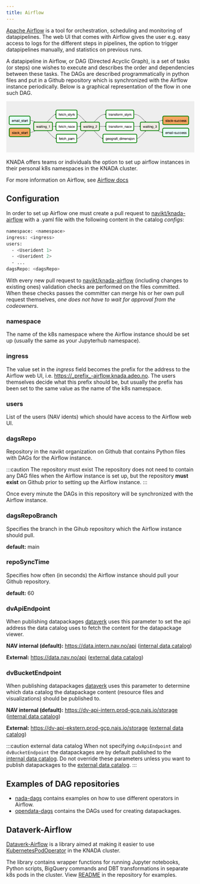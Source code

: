 ```yaml
---
title: Airflow
---
```


[Apache Airflow](https://airflow.apache.org/docs/apache-airflow/stable/index.html) is a tool for orchestration, scheduling
and monitoring of datapipelines. The web UI that comes with Airflow gives the user e.g. easy access to logs for the different
steps in pipelines, the option to trigger datapipelines manually, and statistics on previous runs.

A datapipeline in Airflow, or DAG (Directed Acyclic Graph), is a set of tasks (or steps) one wishes to execute and describes 
the order and dependencies between these tasks. The DAGs are described programmatically in python files and put in a 
Github repository which is synchronized with the Airflow instance periodically. Below is a graphical representation of the flow 
in one such DAG.

![Pipeline flow in an Airflow DAG](/img/dag-eksempel.png)

KNADA offers teams or individuals the option to set up airflow instances in their personal k8s namespaces in the KNADA cluster.

For more information on Airflow, see [Airflow docs](https://airflow.apache.org/docs/apache-airflow/stable/index.html)

## Configuration
In order to set up Airflow one must create a pull request to [navikt/knada-airflow](https://github.com/navikt/knada-airflow)
with a .yaml file with the following content in the catalog _configs_:

````bash
namespace: <namespace>
ingress: <ingress>
users:
  - <Userident 1>
  - <Userident 2>
  - ...
dagsRepo: <dagsRepo>
````

With every new pull request to [navikt/knada-airflow](https://github.com/navikt/knada-airflow) (including changes to 
existing ones) validation checks are performed on the files committed. When these checks passes the committer can
merge his or her own pull request themselves, _one does not have to wait for approval from the codeowners_.

### namespace
The name of the k8s namespace where the Airflow instance should be set up (usually the same as your Jupyterhub
namespace).

### ingress
The value set in the _ingress_ field becomes the prefix for the address to the Airflow web UI, 
i.e. https://_prefix_-airflow.knada.adeo.no. The users themselves decide what this prefix should be, but usually
the prefix has been set to the same value as the name of the k8s namespace.

### users
List of the users (NAV idents) which should have access to the Airflow web UI.

### dagsRepo
Repository in the navikt organization on Github that contains Python files with DAGs for the Airflow instance.

:::caution The repository must exist
The repository does not need to contain any DAG files when the Airflow instance is set up, but the repository **must exist** 
on Github prior to setting up the Airflow instance.
:::

Once every minute the DAGs in this repository will be synchronized with the Airflow instance.

### dagsRepoBranch
Specifies the branch in the Gihub repository which the Airflow instance should pull.

**default:** main

### repoSyncTime
Specifies how often (in seconds) the Airflow instance should pull your Github repository.

**default:** 60

### dvApiEndpoint
When publishing datapackages [dataverk](../../dataverk/README) uses this parameter to set the api address the data catalog
uses to fetch the content for the datapackage viewer.

**NAV internal (default):** https://data.intern.nav.no/api ([internal data catalog](../finn-data/datakatalog#internal-datacatalog-nav-only))

**External:** https://data.nav.no/api ([external data catalog](../finn-data/datakatalog#public-datacatalog))


### dvBucketEndpoint
When publishing datapackages [dataverk](../../dataverk/README) uses this parameter to determine which data catalog the 
datapackage content (resource files and visualizations) should be published to.

**NAV internal (default):** https://dv-api-intern.prod-gcp.nais.io/storage ([internal data catalog](../finn-data/datakatalog#internal-datacatalog-nav-only))

**External:** https://dv-api-ekstern.prod-gcp.nais.io/storage ([external data catalog](../finn-data/datakatalog#public-datacatalog))

:::caution external data catalog
When not specifying `dvApiEndpoint` and `dvBucketEndpoint` the datapackages are by default published to the  
[internal data catalog](../../finn-data/datakatalog/#internal-datakatalog-nav-only). Do not override these parameters unless you 
want to publish datapackages to the [external data catalog](../../finn-data/datakatalog/#public-datacatalog).
:::

## Examples of DAG repositories
- [nada-dags](https://github.com/navikt/nada-dags) contains examples on how to use different operators in Airflow.
- [opendata-dags](https://github.com/navikt/opendata-dags) contains the DAGs used for creating datapackages.

## Dataverk-Airflow
[Dataverk-Airflow](https://github.com/navikt/dataverk-airflow) is a library aimed at making it easier to use
[KubernetesPodOperator](https://airflow.apache.org/docs/apache-airflow/stable/kubernetes.html) in the KNADA cluster.

The library contains wrapper functions for running Jupyter notebooks, Python scripts, BigQuery commands and DBT 
transformations in separate k8s pods in the cluster. View 
[README](https://github.com/navikt/dataverk-airflow/blob/master/README.md) in the repository for examples.
